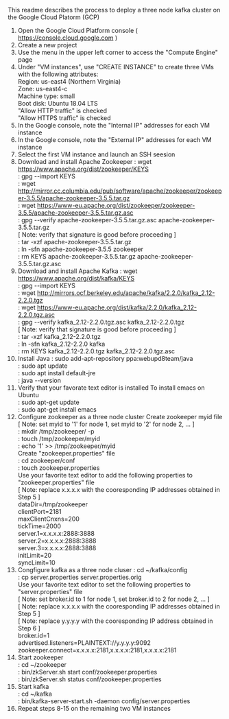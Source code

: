 This readme describes the process to deploy a three node kafka cluster on the Google Cloud Platorm (GCP)

1) Open the Google Cloud Platform console ( https://console.cloud.google.com )
2) Create a new project
3) Use the menu in the upper left corner to access the "Compute Engine" page
4) Under "VM instances", use "CREATE INSTANCE" to create three VMs with the following attributes:  
   Region: us-east4 (Northern Virginia)  
   Zone: us-east4-c  
   Machine type: small  
   Boot disk: Ubuntu 18.04 LTS  
   "Allow HTTP traffic" is checked  
   "Allow HTTPS traffic" is checked  
5) In the Google console, note the "Internal IP" addresses for each VM instance
6) In the Google console, note the "External IP" addresses for each VM instance
7) Select the first VM instance and launch an SSH seesion
8) Download and install Apache Zookeeper
  : wget https://www.apache.org/dist/zookeeper/KEYS  
  : gpg --import KEYS  
  : wget http://mirror.cc.columbia.edu/pub/software/apache/zookeeper/zookeeper-3.5.5/apache-zookeeper-3.5.5.tar.gz  
  : wget https://www-eu.apache.org/dist/zookeeper/zookeeper-3.5.5/apache-zookeeper-3.5.5.tar.gz.asc  
  : gpg --verify apache-zookeeper-3.5.5.tar.gz.asc apache-zookeeper-3.5.5.tar.gz  
  [ Note: verify that signature is good before proceeding ]  
  : tar -xzf apache-zookeeper-3.5.5.tar.gz  
  : ln -sfn apache-zookeeper-3.5.5 zookeeper  
  : rm KEYS apache-zookeeper-3.5.5.tar.gz apache-zookeeper-3.5.5.tar.gz.asc  
9) Download and install Apache Kafka
  : wget https://www.apache.org/dist/kafka/KEYS  
  : gpg --import KEYS  
  : wget http://mirrors.ocf.berkeley.edu/apache/kafka/2.2.0/kafka_2.12-2.2.0.tgz  
  : wget https://www-eu.apache.org/dist/kafka/2.2.0/kafka_2.12-2.2.0.tgz.asc  
  : gpg --verify kafka_2.12-2.2.0.tgz.asc kafka_2.12-2.2.0.tgz  
  [ Note: verify that signature is good before proceeding ]  
  : tar -xzf kafka_2.12-2.2.0.tgz  
  : ln -sfn kafka_2.12-2.2.0 kafka  
  : rm KEYS kafka_2.12-2.2.0.tgz kafka_2.12-2.2.0.tgz.asc  
10) Install Java
  : sudo add-apt-repository ppa:webupd8team/java  
  : sudo apt update  
  : sudo apt install default-jre   
  : java --version  
11) Verify that your favorate text editor is installed
  To install emacs on Ubuntu  
  : sudo apt-get update  
  : sudo apt-get install emacs  
12) Configure zookeeper as a three node cluster
  Create zookeeper myid file  
  [ Note: set myid to '1' for node 1, set myid to '2' for node 2, ... ]  
  : mkdir /tmp/zookeeper/ -p  
  : touch /tmp/zookeeper/myid  
  : echo '1' >> /tmp/zookeeper/myid  
  Create "zookeeper.properties" file  
  : cd zookeeper/conf  
  : touch zookeeper.properties  
  Use your favorite text editor to add the following properties to "zookeeper.properties" file  
  [ Note: replace x.x.x.x with the cooresponding IP addresses obtained in Step 5 ]  
      dataDir=/tmp/zookeeper  
      clientPort=2181  
      maxClientCnxns=200  
      tickTime=2000  
      server.1=x.x.x.x:2888:3888  
      server.2=x.x.x.x:2888:3888   
      server.3=x.x.x.x:2888:3888  
      initLimit=20  
      syncLimit=10  
13) Congfigure kafka as a three node cluser
  : cd ~/kafka/config  
  : cp server.properties server.properties.orig  
  Use your favorite text editor to set the following properties to "server.properties" file  
  [ Note: set broker.id to 1 for node 1, set broker.id to 2 for node 2, ... ]  
  [ Note: replace x.x.x.x with the cooresponding IP addresses obtained in Step 5 ]  
  [ Note: replace y.y.y.y with the cooresponding IP address obtained in Step 6 ]  
      broker.id=1  
      advertised.listeners=PLAINTEXT://y.y.y.y:9092  
      zookeeper.connect=x.x.x.x:2181,x.x.x.x:2181,x.x.x.x:2181  
14) Start zookeeper  
   : cd ~/zookeeper  
   : bin/zkServer.sh start conf/zookeeper.properties  
   : bin/zkServer.sh status conf/zookeeper.properties   
15) Start kafka   
   : cd ~/kafka  
   : bin/kafka-server-start.sh -daemon config/server.properties
16) Repeat steps 8-15 on the remaining two VM instances
